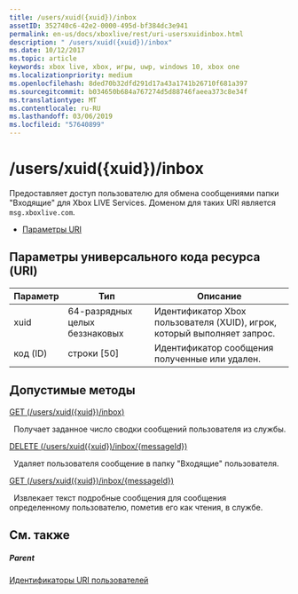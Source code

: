 ```yaml
---
title: /users/xuid({xuid})/inbox
assetID: 352740c6-42e2-0000-495d-bf384dc3e941
permalink: en-us/docs/xboxlive/rest/uri-usersxuidinbox.html
description: " /users/xuid({xuid})/inbox"
ms.date: 10/12/2017
ms.topic: article
keywords: xbox live, xbox, игры, uwp, windows 10, xbox one
ms.localizationpriority: medium
ms.openlocfilehash: 8ded70b32dfd291d17a43a1741b26710f681a397
ms.sourcegitcommit: b034650b684a767274d5d88746faeea373c8e34f
ms.translationtype: MT
ms.contentlocale: ru-RU
ms.lasthandoff: 03/06/2019
ms.locfileid: "57640899"
---
```

# <a name="usersxuidxuidinbox"></a>/users/xuid({xuid})/inbox
Предоставляет доступ пользователю для обмена сообщениями папки "Входящие" для Xbox LIVE Services. Доменом для таких URI является `msg.xboxlive.com`.
 
  * [Параметры URI](#ID4EV)
 
<a id="ID4EV"></a>

 
## <a name="uri-parameters"></a>Параметры универсального кода ресурса (URI) 
 
| Параметр| Тип| Описание| 
| --- | --- | --- | 
| xuid | 64-разрядных целых беззнаковых | Идентификатор Xbox пользователя (XUID), игрок, который выполняет запрос. | 
| код (ID) | строки [50] | Идентификатор сообщения полученные или удален. | 
  
<a id="ID4EDC"></a>

 
## <a name="valid-methods"></a>Допустимые методы 

[GET (/users/xuid({xuid})/inbox)](uri-usersxuidinboxget.md)

&nbsp;&nbsp;Получает заданное число сводки сообщений пользователя из службы. 

[DELETE (/users/xuid({xuid})/inbox/{messageId})](uri-usersxuidinboxmessageiddelete.md)

&nbsp;&nbsp;Удаляет пользователя сообщение в папку "Входящие" пользователя.

[GET (/users/xuid({xuid})/inbox/{messageId})](uri-usersxuidinboxmessageidget.md)

&nbsp;&nbsp;Извлекает текст подробные сообщения для сообщения определенному пользователю, пометив его как чтения, в службе. 
 
<a id="ID4EVC"></a>

 
## <a name="see-also"></a>См. также
 
<a id="ID4EXC"></a>

 
##### <a name="parent"></a>Parent  

[Идентификаторы URI пользователей](atoc-reference-users.md)

   